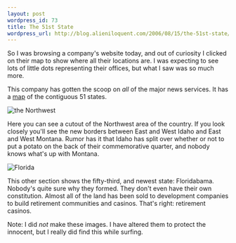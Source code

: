 ```yaml
---
layout: post
wordpress_id: 73
title: The 51st State
wordpress_url: http://blog.alieniloquent.com/2006/08/15/the-51st-state/
---
```

So I was browsing a company's website today, and out of curiosity I clicked on
their map to show where all their locations are. I was expecting to see lots
of little dots representing their offices, but what I saw was so much more.

This company has gotten the scoop on _all_ of the major news services. It has
a [map][1] of the contiguous 51 states.

![the Northwest][2]

Here you can see a cutout of the Northwest area of the country. If you look
closely you'll see the new borders between East and West Idaho and East and
West Montana. Rumor has it that Idaho has split over whether or not to put a
potato on the back of their commemorative quarter, and nobody knows what's up
with Montana.

![Florida][3]

This other section shows the fifty-third, and newest state: Floridabama.
Nobody's quite sure why they formed. They don't even have their own
constitution. Almost all of the land has been sold to development companies to
build retirement communities and casinos. That's right: retirement casinos.

Note: I did _not_ make these images. I have altered them to protect the
innocent, but I really did find this while surfing.

   [1]: http://www.alieniloquent.com/images/lower51.gif

   [2]: http://www.alieniloquent.com/images/northwest.gif

   [3]: http://www.alieniloquent.com/images/floridabama.gif

